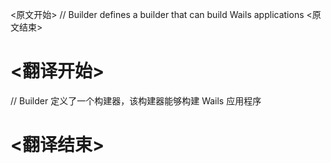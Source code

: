 
<原文开始>
// Builder defines a builder that can build Wails applications
<原文结束>

# <翻译开始>
// Builder 定义了一个构建器，该构建器能够构建 Wails 应用程序
# <翻译结束>

